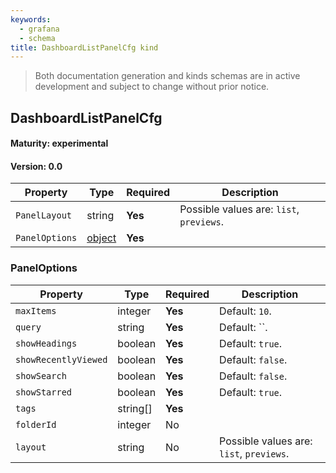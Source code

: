```yaml
---
keywords:
  - grafana
  - schema
title: DashboardListPanelCfg kind
---
```

> Both documentation generation and kinds schemas are in active development and subject to change without prior notice.

## DashboardListPanelCfg

#### Maturity: experimental
#### Version: 0.0



| Property       | Type                    | Required | Description                              |
|----------------|-------------------------|----------|------------------------------------------|
| `PanelLayout`  | string                  | **Yes**  | Possible values are: `list`, `previews`. |
| `PanelOptions` | [object](#paneloptions) | **Yes**  |                                          |

### PanelOptions

| Property             | Type     | Required | Description                              |
|----------------------|----------|----------|------------------------------------------|
| `maxItems`           | integer  | **Yes**  | Default: `10`.                           |
| `query`              | string   | **Yes**  | Default: ``.                             |
| `showHeadings`       | boolean  | **Yes**  | Default: `true`.                         |
| `showRecentlyViewed` | boolean  | **Yes**  | Default: `false`.                        |
| `showSearch`         | boolean  | **Yes**  | Default: `false`.                        |
| `showStarred`        | boolean  | **Yes**  | Default: `true`.                         |
| `tags`               | string[] | **Yes**  |                                          |
| `folderId`           | integer  | No       |                                          |
| `layout`             | string   | No       | Possible values are: `list`, `previews`. |


